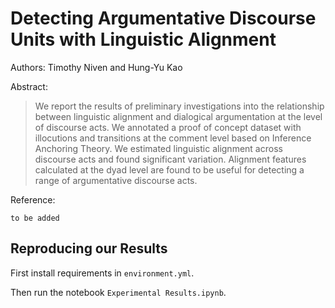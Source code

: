 # Detecting Argumentative Discourse Units with Linguistic Alignment

Authors: Timothy Niven and Hung-Yu Kao

Abstract: 

> We report the results of preliminary investigations into the relationship between linguistic alignment and dialogical argumentation at the level of discourse acts. We annotated a proof of concept dataset with illocutions and transitions at the comment level based on Inference Anchoring Theory. We estimated linguistic alignment across discourse acts and found significant variation. Alignment features calculated at the dyad level are found to be useful for detecting a range of argumentative discourse acts.

Reference:

```
to be added
```

## Reproducing our Results

First install requirements in `environment.yml`.

Then run the notebook `Experimental Results.ipynb`.
